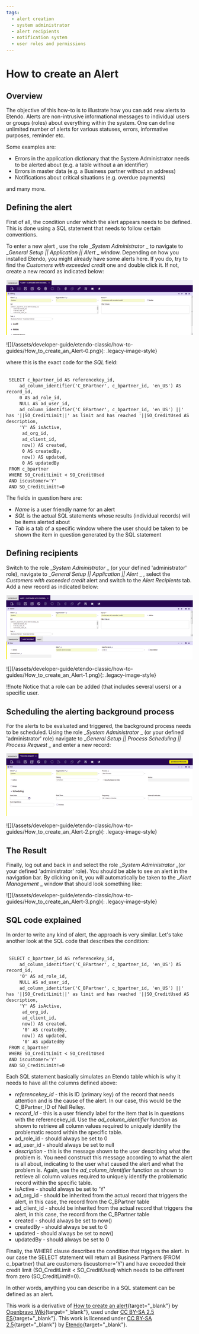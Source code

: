 ```yaml
---
tags: 
  - alert creation
  - system administrator
  - alert recipients
  - notification system
  - user roles and permissions
---
```



#  How to create an Alert

 
  
##  Overview

The objective of this how-to is to illustrate how you can add new  alerts  to
Etendo. Alerts are non-intrusive informational messages to individual users
or groups (roles) about everything within the system. One can define unlimited
number of alerts for various statuses, errors, informative purposes, reminder
etc. 

Some examples are:

  * Errors in the application dictionary that the System Administrator needs to be alerted about (e.g. a table without a an identifier)‏ 
  * Errors in master data (e.g. a Business partner without an address)‏ 
  * Notifications about critical situations (e.g. overdue payments)‏ 

and many more.

##  Defining the alert

First of all, the condition under which the alert appears needs to be defined.
This is done using a SQL statement that needs to follow certain conventions.

To enter a new  alert  , use the role _*System Administrator* _ to navigate
to _*General Setup || Application || Alert* _ window. Depending on how you
installed Etendo, you might already have some alerts here. If you do, try
to find the _Customers with exceeded credit_ one and double click it. If not,
create a new record as indicated below:

  
![alt text](../../../assets/developer-guide/etendo-classic/how-to-guides/how_to_create_an_alert-0.png)


![](/assets/developer-guide/etendo-classic/how-to-
guides/How_to_create_an_Alert-0.png){: .legacy-image-style}

where this is the exact code for the *SQL* field:

    
    
     
     SELECT c_bpartner_id AS referencekey_id,
         ad_column_identifier('C_BPartner', c_bpartner_id, 'en_US') AS record_id,
         0 AS ad_role_id,
         NULL AS ad_user_id,
         ad_column_identifier('C_BPartner', c_bpartner_id, 'en_US') ||' has '||SO_CreditLimit||' as limit and has reached '||SO_CreditUsed AS description,
         'Y' AS isActive,
          ad_org_id, 
          ad_client_id, 
          now() AS created,  
          0 AS createdBy,  
          now() AS updated,
          0 AS updatedBy
     FROM c_bpartner 
     WHERE SO_CreditLimit < SO_CreditUsed
     AND iscustomer='Y'
     AND SO_CreditLimit!=0

The fields in question here are:

  * *Name* is a user friendly name for an alert 
  * *SQL* is the actual SQL statements whose results (individual records) will be items alerted about 
  * *Tab* is a tab of a specific window where the user should be taken to be shown the item in question generated by the SQL statement 


##  Defining recipients

Switch to the role _*System Administrator* _ (or your defined 'administrator'
role), navigate to _*General Setup || Application || Alert* _ , select the
_Customers with exceeded credit_ alert and switch to the  *Alert Recipients*
tab. Add a new record as indicated below:

  
![alt text](../../../assets/developer-guide/etendo-classic/how-to-guides/how_to_create_an_alert-1.png)

![](/assets/developer-guide/etendo-classic/how-to-
guides/How_to_create_an_Alert-1.png){: .legacy-image-style}

  
!!!note
    Notice that a role can be added (that includes several users) or a specific
    user.

##  Scheduling the alerting background process

For the alerts to be evaluated and triggered, the background process needs to
be scheduled. Using the role _*System Administrator* _ (or your defined 'administrator' role) navigate to _*General Setup || Process Scheduling || Process Request* _ and enter a new record:

![alt text](../../../assets/developer-guide/etendo-classic/how-to-guides/how_to_create_an_alert-2.png)

![](/assets/developer-guide/etendo-classic/how-to-
guides/How_to_create_an_Alert-2.png){: .legacy-image-style}

##  The Result

Finally, log out and back in and select the role _*System Administrator* _(or
your defined 'administrator' role). You should be able to see an alert in the
navigation bar. By clicking on it, you will automatically be taken to the
_*Alert Management* _ window that should look something like:

  

![](/assets/developer-guide/etendo-classic/how-to-
guides/How_to_create_an_Alert-3.png){: .legacy-image-style}

  

##  SQL code explained

In order to write any kind of alert, the approach is very similar. Let's take
another look at the SQL code that describes the condition:

    
    
     
     SELECT c_bpartner_id AS referencekey_id,
         ad_column_identifier('C_BPartner', c_bpartner_id, 'en_US') AS record_id,
         '0' AS ad_role_id,
         NULL AS ad_user_id,
         ad_column_identifier('C_BPartner', c_bpartner_id, 'en_US') ||' has '||SO_CreditLimit||' as limit and has reached '||SO_CreditUsed AS description,
         'Y' AS isActive,
          ad_org_id, 
          ad_client_id, 
          now() AS created,  
          '0' AS createdBy,  
          now() AS updated,
          '0' AS updatedBy
     FROM c_bpartner 
     WHERE SO_CreditLimit < SO_CreditUsed
     AND iscustomer='Y'
     AND SO_CreditLimit!=0

Each SQL statement basically simulates an Etendo table which is why it
needs to have all the columns defined above:

  * *referencekey_id* \- this is ID (primary key) of the record that needs attention and is the cause of the alert. In our case, this would be the C_BPartner_ID of Neil Reiley. 
  * *record_id* \- this is a user friendly label for the item that is in questions with the referencekey_id. Use the _ad_column_identifier_ function as shown to retrieve all column values required to uniquely identify the problematic record within the specific table. 
  * ad_role_id - should always be set to 0 
  * ad_user_id - should always be set to null 
  * *description* \- this is the message shown to the user describing what the problem is. You need construct this message according to what the alert is all about, indicating to the user what caused the alert and what the problem is. Again, use the _ad_column_identifier_ function as shown to retrieve all column values required to uniquely identify the problematic record within the specific table. 
  * isActive - should always be set to 'Y' 
  * ad_org_id - should be inherited from the actual record that triggers the alert, in this case, the record from the C_BPartner table 
  * ad_client_id - should be inherited from the actual record that triggers the alert, in this case, the record from the C_BPartner table 
  * created - should always be set to now() 
  * createdBy - should always be set to 0 
  * updated - should always be set to now() 
  * updatedBy - should always be set to 0 

Finally, the WHERE clause describes the condition that triggers the alert. In
our case the SELECT statement will return all Business Partners (FROM
c_bpartner) that are customers (iscustomer='Y') and have exceeded their credit
limit (SO_CreditLimit < SO_CreditUsed) which needs to be different from zero
(SO_CreditLimit!=0).

In other words, anything you can describe in a SQL statement can be defined as
an alert. 


This work is a derivative of [How to create an alert](http://wiki.openbravo.com/wiki/How_to_create_an_Alert){target="\_blank"} by [Openbravo Wiki](http://wiki.openbravo.com/wiki/Welcome_to_Openbravo){target="\_blank"}, used under [CC BY-SA 2.5 ES](https://creativecommons.org/licenses/by-sa/2.5/es/){target="\_blank"}. This work is licensed under [CC BY-SA 2.5](https://creativecommons.org/licenses/by-sa/2.5/){target="\_blank"} by [Etendo](https://etendo.software){target="\_blank"}.


